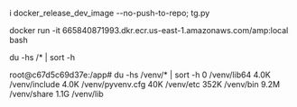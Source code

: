 i docker_release_dev_image --no-push-to-repo; tg.py

docker run -it 665840871993.dkr.ecr.us-east-1.amazonaws.com/amp:local bash

du -hs /* | sort -h


root@c67d5c69d37e:/app# du -hs /venv/* | sort -h
0       /venv/lib64
4.0K    /venv/include
4.0K    /venv/pyvenv.cfg
40K     /venv/etc
352K    /venv/bin
9.2M    /venv/share
1.1G    /venv/lib
